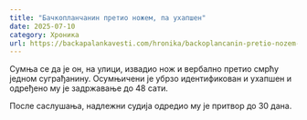 ```yaml
---
title: "Бачкопланчанин претио ножем, па ухапшен"
date: 2025-07-10
category: Хроника
url: https://backapalankavesti.com/hronika/backoplancanin-pretio-nozem-pa-uhapsen/
---
```


Сумња се да је он, на улици, извадио нож и вербално претио смрћу једном суграђанину. Осумњичени је убрзо идентификован и ухапшен и одређено му је задржавање до 48 сати.

После саслушања, надлежни судија одредио му је притвор до 30 дана.
